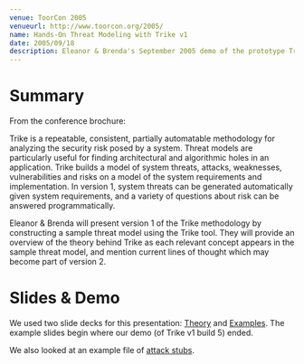 ```yaml
---
venue: ToorCon 2005
venueurl: http://www.toorcon.org/2005/
name: Hands-On Threat Modeling with Trike v1
date: 2005/09/18
description: Eleanor & Brenda's September 2005 demo of the prototype Trike v1 tool.
---
```


# Summary

From the conference brochure:

Trike is a repeatable, consistent, partially automatable methodology for
analyzing the security risk posed by a system. Threat models are particularly
useful for finding architectural and algorithmic holes in an application.
Trike builds a model of system threats, attacks, weaknesses, vulnerabilities
and risks on a model of the system requirements and implementation. In
version 1, system threats can be generated automatically given system
requirements, and a variety of questions about risk can be answered
programmatically.

Eleanor & Brenda will present version 1 of the Trike methodology by constructing
a sample threat model using the Trike tool. They will provide an overview of
the theory behind Trike as each relevant concept appears in the sample threat
model, and mention current lines of thought which may become part of version 2.

# Slides & Demo

We used two slide decks for this presentation: 
[Theory](Trike-ToorCon-2005-theory.ppt) and
[Examples](Trike-ToorCon-2005-examples.ppt).  The example slides begin
where our demo (of Trike v1 build 5) ended.

We also looked at an example file of [attack stubs](attackStubs.txt).
